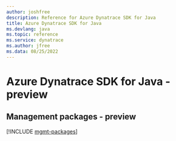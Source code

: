 ```yaml
---
author: joshfree
description: Reference for Azure Dynatrace SDK for Java
title: Azure Dynatrace SDK for Java
ms.devlang: java
ms.topic: reference
ms.service: dynatrace
ms.author: jfree
ms.data: 08/25/2022
---
```

# Azure Dynatrace SDK for Java - preview

## Management packages - preview
[!INCLUDE [mgmt-packages](dynatrace-mgmt-index.md)]